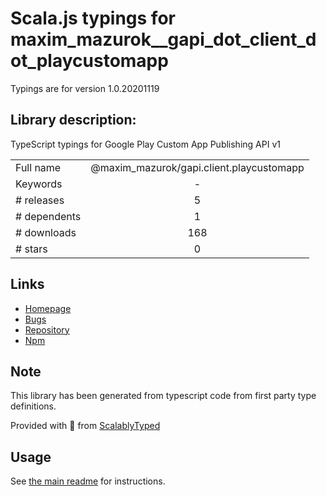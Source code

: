 
# Scala.js typings for maxim_mazurok__gapi_dot_client_dot_playcustomapp

Typings are for version 1.0.20201119

## Library description:
TypeScript typings for Google Play Custom App Publishing API v1

|                    |                 |
| ------------------ | :-------------: |
| Full name          | @maxim_mazurok/gapi.client.playcustomapp |
| Keywords           | - |
| # releases         | 5 |
| # dependents       | 1 |
| # downloads        | 168 |
| # stars            | 0 |

## Links
- [Homepage](https://github.com/Maxim-Mazurok/google-api-typings-generator#readme)
- [Bugs](https://github.com/Maxim-Mazurok/google-api-typings-generator/issues)
- [Repository](https://github.com/Maxim-Mazurok/google-api-typings-generator)
- [Npm](https://www.npmjs.com/package/%40maxim_mazurok%2Fgapi.client.playcustomapp)
    


## Note
This library has been generated from typescript code from first party type definitions.

Provided with :purple_heart: from [ScalablyTyped](https://github.com/oyvindberg/ScalablyTyped)

## Usage
See [the main readme](../../readme.md) for instructions.


